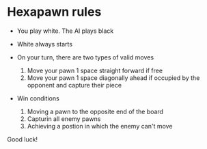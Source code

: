 # Hexapawn rules
- You play white. The AI plays black
- White always starts
- On your turn, there are two types of valid moves
  1. Move your pawn 1 space straight forward if free
  2. Move your pawn 1 space diagonally ahead if occupied by the opponent and capture their piece

- Win conditions
  1. Moving a pawn to the opposite end of the board
  2. Capturin all enemy pawns
  3. Achieving a postion in which the enemy can't move

Good luck!

